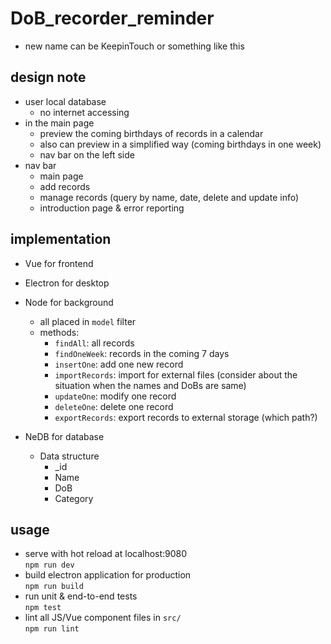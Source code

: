 # DoB_recorder_reminder
- new name can be KeepinTouch or something like this

## design note
- user local database 
    - no internet accessing
- in the main page
    - preview the coming birthdays of records in a calendar
    - also can preview in a simplified way (coming birthdays in one week)
    - nav bar on the left side
- nav bar
    - main page
    - add records
    - manage records (query by name, date, delete and update info)
    - introduction page & error reporting

## implementation
- Vue for frontend
- Electron for desktop
- Node for background
    - all placed in `model` filter
    - methods:
        - `findAll`: all records
        - `findOneWeek`: records in the coming 7 days
        - `insertOne`: add one new record
        - `importRecords`: import for external files (consider about the situation when the names and DoBs are same)
        - `updateOne`: modify one record
        - `deleteOne`: delete one record
        - `exportRecords`: export records to external storage (which path?)
        
- NeDB for database
    - Data structure
        - _id
        - Name
        - DoB
        - Category
## usage
- serve with hot reload at localhost:9080  
`npm run dev`
- build electron application for production  
`npm run build`
- run unit & end-to-end tests  
`npm test`
- lint all JS/Vue component files in `src/`  
`npm run lint`


